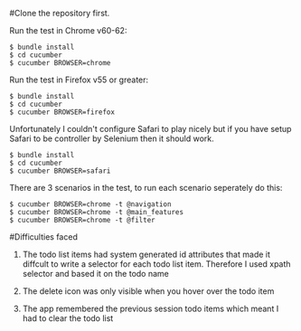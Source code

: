 #Clone the repository first.

Run the test in Chrome v60-62:
```
$ bundle install
$ cd cucumber
$ cucumber BROWSER=chrome
```

Run the test in Firefox v55 or greater:
```
$ bundle install
$ cd cucumber
$ cucumber BROWSER=firefox
```

Unfortunately I couldn't configure Safari to play nicely but if you have setup Safari to be controller by Selenium then it should work.
```
$ bundle install
$ cd cucumber
$ cucumber BROWSER=safari
```

There are 3 scenarios in the test, to run each scenario seperately do this:

```
$ cucumber BROWSER=chrome -t @navigation
$ cucumber BROWSER=chrome -t @main_features
$ cucumber BROWSER=chrome -t @filter
```

#Difficulties faced

1. The todo list items had system generated id attributes that made it diffcult to write a selector for each todo list item. Therefore I used xpath selector and based it on the todo name

2. The delete icon was only visible when you hover over the todo item

3. The app remembered the previous session todo items which meant I had to clear the todo list
